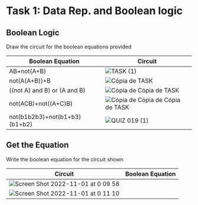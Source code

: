 
# Task 1: Data Rep. and Boolean logic 

## Boolean Logic
Draw the circuit for the boolean equations provided


| Boolean Equation 	| Circuit 	|
|------------------	|---------	|
|   AB+not(A+B)               	|     ![TASK (1)](https://user-images.githubusercontent.com/111819437/199027024-f22597cc-e6a2-4013-a182-f690759f9ff6.png)    	|
|   not(A(A+B))+B               	|      ![Cópia de TASK](https://user-images.githubusercontent.com/111819437/199029661-4dc6cf19-d40e-4201-ba84-9f00ccd7621e.png)
|   ((not A) and B) or (A and B)   |   ![Cópia de Cópia de TASK](https://user-images.githubusercontent.com/111819437/199033423-569e2a0e-7301-4101-96d6-faf55afc8a76.png)
|  not(ACB)+not((A+C)B) |![Cópia de Cópia de Cópia de TASK](https://user-images.githubusercontent.com/111819437/199036622-65925df6-586a-4161-895f-9baf71dca03d.png)
| not(b1b2b3)+not(b1+b3)(b1+b2)                 	| ![QUIZ 019 (1)](https://user-images.githubusercontent.com/111819437/199040567-3ae6da06-cfdd-46ad-acbb-a751edbb7b8d.png)
        	
## Get the Equation
Write the boolean equation for the circuit shown

| Circuit 	| Boolean Equation 	|
|---------	|------------------	|
|   ![Screen Shot 2022-11-01 at 0 09 58](https://user-images.githubusercontent.com/111819437/199042283-d0687acd-66eb-4868-934e-83b179516fde.png)	|
|   ![Screen Shot 2022-11-01 at 0 11 10](https://user-images.githubusercontent.com/111819437/199042592-2f489722-a64c-49f3-ac22-7e5dea96a48a.png) 	| |   ![Screen Shot 2022-11-01 at 0 11 25](https://user-images.githubusercontent.com/111819437/199043166-333cd2e6-99a0-4529-9b2b-81090a37c4b9.png)        | 
   



  
